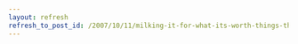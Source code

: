 ```yaml
---
layout: refresh
refresh_to_post_id: /2007/10/11/milking-it-for-what-its-worth-things-that-i-dislike-at-the-moment
---
```

